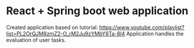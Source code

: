 # React + Spring boot web application
Created application based on tutorial: https://www.youtube.com/playlist?list=PL2OrQJM8zmZ2-O_rM2Ju9zYMbY8Ta-8I4
Application handles the evaluation of user tasks.
